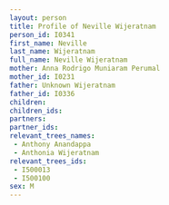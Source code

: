 ```yaml
---
layout: person
title: Profile of Neville Wijeratnam
person_id: I0341
first_name: Neville
last_name: Wijeratnam
full_name: Neville Wijeratnam
mother: Anna Rodrigo Muniaram Perumal
mother_id: I0231
father: Unknown Wijeratnam
father_id: I0336
children:
children_ids:
partners:
partner_ids:
relevant_trees_names:
 - Anthony Anandappa
 - Anthonia Wijeratnam
relevant_trees_ids:
 - I500013
 - I500100
sex: M
---
```


